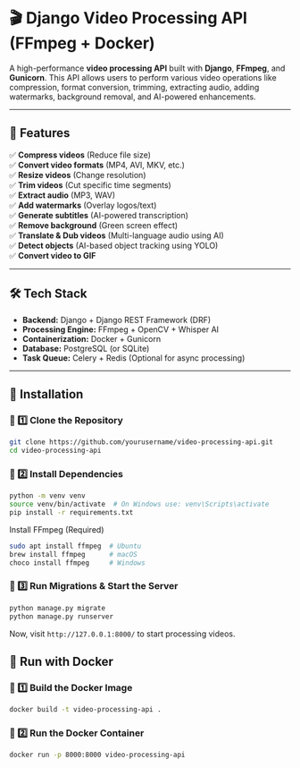 # 🎬 Django Video Processing API (FFmpeg + Docker)

A high-performance **video processing API** built with **Django**, **FFmpeg**, and **Gunicorn**. This API allows users to perform various video operations like compression, format conversion, trimming, extracting audio, adding watermarks, background removal, and AI-powered enhancements.

---

## 🚀 Features
✅ **Compress videos** (Reduce file size)  
✅ **Convert video formats** (MP4, AVI, MKV, etc.)  
✅ **Resize videos** (Change resolution)  
✅ **Trim videos** (Cut specific time segments)  
✅ **Extract audio** (MP3, WAV)  
✅ **Add watermarks** (Overlay logos/text)  
✅ **Generate subtitles** (AI-powered transcription)  
✅ **Remove background** (Green screen effect)  
✅ **Translate & Dub videos** (Multi-language audio using AI)  
✅ **Detect objects** (AI-based object tracking using YOLO)  
✅ **Convert video to GIF**  

---

## 🛠️ **Tech Stack**
- **Backend:** Django + Django REST Framework (DRF)
- **Processing Engine:** FFmpeg + OpenCV + Whisper AI
- **Containerization:** Docker + Gunicorn
- **Database:** PostgreSQL (or SQLite)
- **Task Queue:** Celery + Redis (Optional for async processing)

---

## 🔧 **Installation**

### 📌 1️⃣ **Clone the Repository**
```bash
git clone https://github.com/yourusername/video-processing-api.git
cd video-processing-api
```

### 📌 2️⃣ Install Dependencies
```bash
python -m venv venv
source venv/bin/activate  # On Windows use: venv\Scripts\activate
pip install -r requirements.txt
```
Install FFmpeg (Required)
```bash
sudo apt install ffmpeg  # Ubuntu
brew install ffmpeg      # macOS
choco install ffmpeg     # Windows
```

### 📌 3️⃣ Run Migrations & Start the Server
```bash
python manage.py migrate
python manage.py runserver
```
Now, visit `http://127.0.0.1:8000/` to start processing videos.


## 🐳 Run with Docker

### 📌 1️⃣ Build the Docker Image
```bash
docker build -t video-processing-api .
```

### 📌 2️⃣ Run the Docker Container
```bash
docker run -p 8000:8000 video-processing-api
```